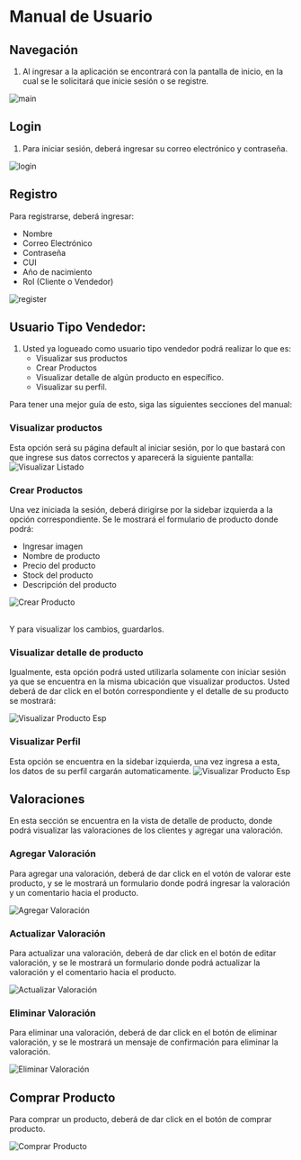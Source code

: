 # Manual de Usuario

## Navegación

1. Al ingresar a la aplicación se encontrará con la pantalla de inicio, en la cual se le solicitará que inicie sesión o se registre.

![main](./img/main.png)

## Login

1. Para iniciar sesión, deberá ingresar su correo electrónico y contraseña.

![login](./img/main.png)

## Registro

Para registrarse, deberá ingresar:
- Nombre
- Correo Electrónico
- Contraseña
- CUI
- Año de nacimiento
- Rol (Cliente o Vendedor)

![register](./img/Registro.png)

## Usuario Tipo Vendedor:
1. Usted ya logueado como usuario tipo vendedor podrá realizar lo que es:
    - Visualizar sus productos
    - Crear Productos
    - Visualizar detalle de algún producto en específico.
    - Visualizar su perfil.

Para tener una mejor guía de esto, siga las siguientes secciones del manual:

### Visualizar productos
Esta opción será su página default al iniciar sesión, por lo que bastará con que ingrese sus datos correctos y aparecerá la siguiente pantalla:
![Visualizar Listado](./img/vendedor_productos.png)


### Crear Productos
Una vez iniciada la sesión, deberá dirigirse por la sidebar izquierda a la opción correspondiente. Se le mostrará el formulario de producto donde podrá:
- Ingresar imagen
- Nombre de producto
- Precio del producto
- Stock del producto
- Descripción del producto

![Crear Producto](./img/vendedor_registro.png)

<br>
Y para visualizar los cambios, guardarlos.

### Visualizar detalle de producto
Igualmente, esta opción podrá usted utilizarla solamente con iniciar sesión ya que se encuentra en la misma ubicación que visualizar productos. Usted deberá de dar click en el botón correspondiente y el detalle de su producto se mostrará:

![Visualizar Producto Esp](./img/ver_producto.png)

### Visualizar Perfil
Esta opción se encuentra en la sidebar izquierda, una vez ingresa a esta, los datos de su perfil cargarán automaticamente.
![Visualizar Producto Esp](./img/perfil.png)


## Valoraciones

En esta sección se encuentra en la vista de detalle de producto, donde podrá visualizar las valoraciones de los clientes y agregar una valoración.

### Agregar Valoración
Para agregar una valoración, deberá de dar click en el votón de valorar este producto, y se le mostrará un formulario donde podrá ingresar la valoración y un comentario hacia el producto.

![Agregar Valoración](./img/agregar_reseña.png)

### Actualizar Valoración
Para actualizar una valoración, deberá de dar click en el botón de editar valoración, y se le mostrará un formulario donde podrá actualizar la valoración y el comentario hacia el producto.

![Actualizar Valoración](./img/actualizar_reseña.png)

### Eliminar Valoración
Para eliminar una valoración, deberá de dar click en el botón de eliminar valoración, y se le mostrará un mensaje de confirmación para eliminar la valoración.

![Eliminar Valoración](./img/eliminar_reseña.png)

## Comprar Producto
Para comprar un producto, deberá de dar click en el botón de comprar producto.

![Comprar Producto](./img/comprar.png)